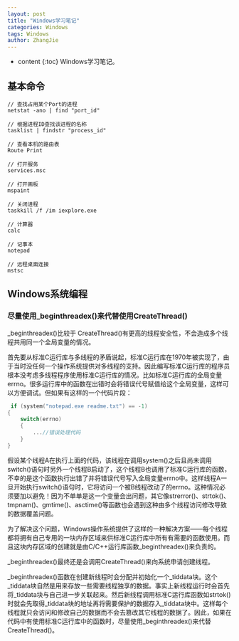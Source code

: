 ```yaml
---
layout: post
title: "Windows学习笔记"
categories: Windows
tags: Windows
author: ZhangJie
---
```


* content
{:toc}
Windows学习笔记。




## 基本命令

```
// 查找占用某个Port的进程
netstat -ano | find "port_id"

// 根据进程ID查找该进程的名称
tasklist | findstr "process_id"

// 查看本机的路由表
Route Print

// 打开服务
services.msc

// 打开画板
mspaint

// 关闭进程
taskkill /f /im iexplore.exe 

// 计算器
calc

// 记事本
notepad

// 远程桌面连接
mstsc
```


## Windows系统编程

### 尽量使用_beginthreadex()来代替使用CreateThread()

_beginthreadex()比较于 CreateThread()有更高的线程安全性，不会造成多个线程共用同一个全局变量的情况。

首先要从标准C运行库与多线程的矛盾说起，标准C运行库在1970年被实现了，由于当时没任何一个操作系统提供对多线程的支持。因此编写标准C运行库的程序员根本没考虑多线程程序使用标准C运行库的情况。比如标准C运行库的全局变量errno。很多运行库中的函数在出错时会将错误代号赋值给这个全局变量，这样可以方便调试。但如果有这样的一个代码片段：


```c
 if (system("notepad.exe readme.txt") == -1)  
{  
    switch(errno)  
    {  
        ...//错误处理代码  
    }  
}  
```

假设某个线程A在执行上面的代码，该线程在调用system()之后且尚未调用switch()语句时另外一个线程B启动了，这个线程B也调用了标准C运行库的函数，不幸的是这个函数执行出错了并将错误代号写入全局变量errno中。这样线程A一旦开始执行switch()语句时，它将访问一个被B线程改动了的errno。这种情况必须要加以避免！因为不单单是这一个变量会出问题，其它像strerror()、strtok()、tmpnam()、gmtime()、asctime()等函数也会遇到这种由多个线程访问修改导致的数据覆盖问题。
 
为了解决这个问题，Windows操作系统提供了这样的一种解决方案——每个线程都将拥有自己专用的一块内存区域来供标准C运行库中所有有需要的函数使用。而且这块内存区域的创建就是由C/C++运行库函数_beginthreadex()来负责的。 
 
_beginthreadex()最终还是会调用CreateThread()来向系统申请创建线程。
 
_beginthreadex()函数在创建新线程时会分配并初始化一个_tiddata块。这个_tiddata块自然是用来存放一些需要线程独享的数据。事实上新线程运行时会首先将_tiddata块与自己进一步关联起来。然后新线程调用标准C运行库函数如strtok()时就会先取得_tiddata块的地址再将需要保护的数据存入_tiddata块中。这样每个线程就只会访问和修改自己的数据而不会去篡改其它线程的数据了。因此，如果在代码中有使用标准C运行库中的函数时，尽量使用_beginthreadex()来代替CreateThread()。 
 





